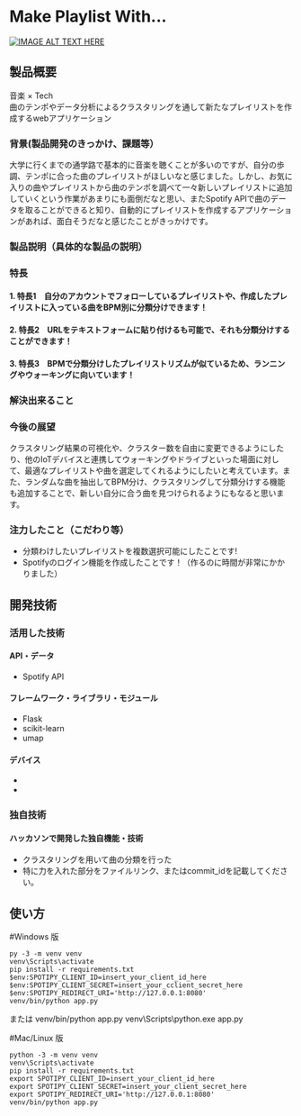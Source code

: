 # Make Playlist With...

[![IMAGE ALT TEXT HERE](https://jphacks.com/wp-content/uploads/2023/07/JPHACKS2023_ogp.png)](https://www.youtube.com/watch?v=yYRQEdfGjEg)

## 製品概要
音楽 × Tech  
曲のテンポやデータ分析によるクラスタリングを通して新たなプレイリストを作成するwebアプリケーション
### 背景(製品開発のきっかけ、課題等）
大学に行くまでの通学路で基本的に音楽を聴くことが多いのですが、自分の歩調、テンポに合った曲のプレイリストがほしいなと感じました。しかし、お気に入りの曲やプレイリストから曲のテンポを調べて一々新しいプレイリストに追加していくという作業があまりにも面倒だなと思い、またSpotify APIで曲のデータを取ることができると知り、自動的にプレイリストを作成するアプリケーションがあれば、面白そうだなと感じたことがきっかけです。
#### 
### 製品説明（具体的な製品の説明）
### 特長
#### 1. 特長1　自分のアカウントでフォローしているプレイリストや、作成したプレイリストに入っている曲をBPM別に分類分けできます！
#### 2. 特長2　URLをテキストフォームに貼り付けるも可能で、それも分類分けすることができます！
#### 3. 特長3　BPMで分類分けしたプレイリストリズムが似ているため、ランニングやウォーキングに向いています！

### 解決出来ること
### 今後の展望
クラスタリング結果の可視化や、クラスター数を自由に変更できるようにしたり、他のIoTデバイスと連携してウォーキングやドライブといった場面に対して、最適なプレイリストや曲を選定してくれるようにしたいと考えています。また、ランダムな曲を抽出してBPM分け、クラスタリングして分類分けする機能も追加することで、新しい自分に合う曲を見つけられるようにもなると思います。
### 注力したこと（こだわり等）
* 分類わけしたいプレイリストを複数選択可能にしたことです!
* Spotifyのログイン機能を作成したことです！（作るのに時間が非常にかかりました）

## 開発技術
### 活用した技術
#### API・データ
* Spotify API

#### フレームワーク・ライブラリ・モジュール
* Flask
* scikit-learn
* umap

#### デバイス
* 
* 

### 独自技術
#### ハッカソンで開発した独自機能・技術
* クラスタリングを用いて曲の分類を行った
* 特に力を入れた部分をファイルリンク、またはcommit_idを記載してください。


## 使い方
#Windows 版

```
py -3 -m venv venv
venv\Scripts\activate
pip install -r requirements.txt
$env:SPOTIPY_CLIENT_ID=insert_your_client_id_here
$env:SPOTIPY_CLIENT_SECRET=insert_your_cclient_secret_here
$env:SPOTIPY_REDIRECT_URI='http://127.0.0.1:8080'
venv/bin/python app.py
```

または venv/bin/python app.py
venv\Scripts\python.exe app.py

#Mac/Linux 版

```
python -3 -m venv venv
venv\Scripts\activate
pip install -r requirements.txt
export SPOTIPY_CLIENT_ID=insert_your_client_id_here
export SPOTIPY_CLIENT_SECRET=insert_your_client_secret_here
export SPOTIPY_REDIRECT_URI='http://127.0.0.1:8080'
venv/bin/python app.py
```

